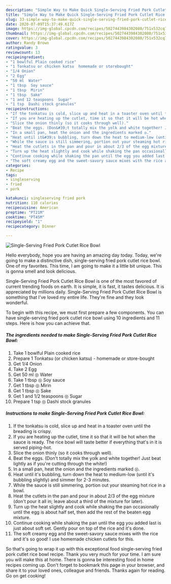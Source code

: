 ```yaml
---
description: "Simple Way to Make Quick Single-Serving Fried Pork Cutlet Rice Bowl"
title: "Simple Way to Make Quick Single-Serving Fried Pork Cutlet Rice Bowl"
slug: 33-simple-way-to-make-quick-single-serving-fried-pork-cutlet-rice-bowl
date: 2020-07-09T15:37:49.617Z
image: https://img-global.cpcdn.com/recipes/5027443984302080/751x532cq70/single-serving-fried-pork-cutlet-rice-bowl-recipe-main-photo.jpg
thumbnail: https://img-global.cpcdn.com/recipes/5027443984302080/751x532cq70/single-serving-fried-pork-cutlet-rice-bowl-recipe-main-photo.jpg
cover: https://img-global.cpcdn.com/recipes/5027443984302080/751x532cq70/single-serving-fried-pork-cutlet-rice-bowl-recipe-main-photo.jpg
author: Randy Brown
ratingvalue: 3
reviewcount: 13
recipeingredient:
- "1 bowlful Plain cooked rice"
- "1 Tonkatsu or chicken katsu  homemade or storebought"
- "1/4 Onion"
- "2 Egg"
- "50 ml  Water"
- "1 tbsp  Soy sauce"
- "1 tbsp  Mirin"
- "1 tbsp  Sake"
- "1 and 12 teaspoons  Sugar"
- "1 tsp  Dashi stock granules"
recipeinstructions:
- "If the tonkatsu is cold, slice up and heat in a toaster oven until the breading is crispy."
- "If you are heating up the cutlet, time it so that it will be hot when the sauce is ready. The rice bowl will taste better if everything that&#39;s in it is served piping-hot."
- "Slice the onion thinly (so it cooks through well)."
- "Beat the eggs. (Don&#39;t totally mix the yolk and white together! Just beat lightly as if you&#39;re cutting through the white!)"
- "In a small pan, heat the onion and the ingredients marked ◎."
- "Heat until it&#39;s bubbling, turn down the heat to medium-low (until it&#39;s bubbling slightly) and simmer for 2-3 minutes."
- "While the sauce is still simmering, portion out your steaming hot rice in a bowl."
- "Heat the cutlets in the pan and pour in about 2/3 of the egg mixture (don&#39;t pour it all in; leave about a third of the mixture for later)."
- "Turn up the heat slightly and cook while shaking the pan occasionally until the egg is about half set, then add the rest of the beaten egg mixture."
- "Continue cooking while shaking the pan until the egg you added last is just about soft set. Gently pour on top of the rice and it&#39;s done."
- "The soft creamy egg and the sweet-savory sauce mixes with the rice and it&#39;s so good! I use homemade chicken cutlets for this."
categories:
- Recipe
tags:
- singleserving
- fried
- pork

katakunci: singleserving fried pork 
nutrition: 110 calories
recipecuisine: American
preptime: "PT21M"
cooktime: "PT45M"
recipeyield: "1"
recipecategory: Dinner

---
```



![Single-Serving Fried Pork Cutlet Rice Bowl](https://img-global.cpcdn.com/recipes/5027443984302080/751x532cq70/single-serving-fried-pork-cutlet-rice-bowl-recipe-main-photo.jpg)

Hello everybody, hope you are having an amazing day today. Today, we're going to make a distinctive dish, single-serving fried pork cutlet rice bowl. One of my favorites. This time, I am going to make it a little bit unique. This is gonna smell and look delicious.

Single-Serving Fried Pork Cutlet Rice Bowl is one of the most favored of current trending foods on earth. It is simple, it is fast, it tastes delicious. It is appreciated by millions daily. Single-Serving Fried Pork Cutlet Rice Bowl is something that I've loved my entire life. They're fine and they look wonderful.




To begin with this recipe, we must first prepare a few components. You can have single-serving fried pork cutlet rice bowl using 10 ingredients and 11 steps. Here is how you can achieve that.

<!--inarticleads1-->

##### The ingredients needed to make Single-Serving Fried Pork Cutlet Rice Bowl:

1. Take 1 bowlful Plain cooked rice
1. Prepare 1 Tonkatsu (or chicken katsu) - homemade or store-bought
1. Get 1/4 Onion
1. Take 2 Egg
1. Get 50 ml ◎ Water
1. Take 1 tbsp ◎ Soy sauce
1. Get 1 tbsp ◎ Mirin
1. Get 1 tbsp ◎ Sake
1. Get 1 and 1/2 teaspoons ◎ Sugar
1. Prepare 1 tsp ◎ Dashi stock granules




<!--inarticleads2-->

##### Instructions to make Single-Serving Fried Pork Cutlet Rice Bowl:

1. If the tonkatsu is cold, slice up and heat in a toaster oven until the breading is crispy.
1. If you are heating up the cutlet, time it so that it will be hot when the sauce is ready. The rice bowl will taste better if everything that&#39;s in it is served piping-hot.
1. Slice the onion thinly (so it cooks through well).
1. Beat the eggs. (Don&#39;t totally mix the yolk and white together! Just beat lightly as if you&#39;re cutting through the white!)
1. In a small pan, heat the onion and the ingredients marked ◎.
1. Heat until it&#39;s bubbling, turn down the heat to medium-low (until it&#39;s bubbling slightly) and simmer for 2-3 minutes.
1. While the sauce is still simmering, portion out your steaming hot rice in a bowl.
1. Heat the cutlets in the pan and pour in about 2/3 of the egg mixture (don&#39;t pour it all in; leave about a third of the mixture for later).
1. Turn up the heat slightly and cook while shaking the pan occasionally until the egg is about half set, then add the rest of the beaten egg mixture.
1. Continue cooking while shaking the pan until the egg you added last is just about soft set. Gently pour on top of the rice and it&#39;s done.
1. The soft creamy egg and the sweet-savory sauce mixes with the rice and it&#39;s so good! I use homemade chicken cutlets for this.




So that's going to wrap it up with this exceptional food single-serving fried pork cutlet rice bowl recipe. Thank you very much for your time. I am sure you will make this at home. There is gonna be interesting food in home recipes coming up. Don't forget to bookmark this page in your browser, and share it to your loved ones, colleague and friends. Thanks again for reading. Go on get cooking!
